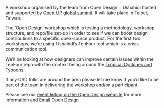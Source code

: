 A workshop organised by the team from Open Design + Ushahidi hosted and supported by [Open UP global summit](https://www.openup.global/). It will take place in Taipei, Taiwan.

The ‘Open Design’ workshop which is testing a methodology, workshop structure, and repo/file set-up in order to see if we can boost design contributions to a specific open-source product. For the first two workshops, we’re using Ushahidi’s TenFour tool which is a crisis communication tool.

We’ll be looking at how designers can improve certain issues within the TenFour repo with the context being around the [Tropical Cyclones and Typoons](https://www.express.co.uk/news/world/1183963/typhoon-mitag-tracker-taiwan-japan-korea-2019-storm-latest-path-map-cyclone-mitag).

If any OSD folks are around the area please let me know if you’d like to be part of the team in delivering the workshop and/or a participant.

Please see our [event listing on the Open Design website](https://opendesign.ushahidi.com/taipei-openup-global-summit-2019/) for more information and [Email Open Design](mailto:eriol@ushahidi.com)
